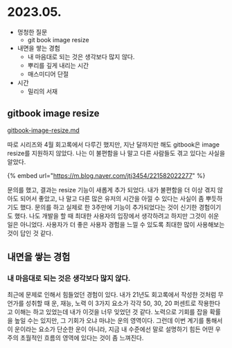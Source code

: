 # 2023.05.

* 멍청한 질문
  * git book image resize
* 내면을 쌓는 경험
  * 내 마음대로 되는 것은 생각보다 많지 않다.
  * 뿌리를 깊게 내리는 시간
  * 매스미디어 단절
* 시간
  * 밀리의 서재



## gitbook image resize

[gitbook-image-resize.md](../../growthmoment/stupid-question/gitbook-image-resize.md "mention")

따로 시리즈와 4월 회고록에서 다루긴 했지만, 지난 달까지만 해도 gitbook은 image resize를 지원하지 않았다. 나는 이 불편함을 나 말고 다른 사람들도 겪고 있다는 사실을 알았다.&#x20;

{% embed url="https://m.blog.naver.com/jtj3454/221582022277" %}

문의를 했고, 결과는 resize 기능이 새롭게 추가 되었다. 내가 불편함을 더 이상 겪지 않아도 되어서 좋았고, 나 말고 다른 많은 유저의 시간을 아낄 수 있다는 사실이 좀 뿌듯하기도 했다. 문의를 하고 실제로 한 3주만에 기능이 추가되었다는 것이 신기한 경험이기도 했다. 나도 개발을 할 때 최대한 사용자의 입장에서 생각하려고 하지만 그것이 쉬운 일은 아니었다. 사용자가 더 좋은 사용자 경험을 느낄 수 있도록 최대한 많이 사용해보는 것이 답인 것 같다.



## 내면을 쌓는 경험

### 내 마음대로 되는 것은 생각보다 많지 않다.

최근에 문제로 인해서 힘들었던 경험이 있다. 내가 21년도 회고록에서 작성한 것처럼 무언가를 성취할 때 운, 재능, 노력 이 3가지 요소가 각각 50, 30, 20 퍼센트로 작용한다고 이해는 하고 있었는데 내가 이것을 너무 잊었던 것 같다. 노력으로 기회를 잡을 확률을 높일 수는 있지만, 그 기회가 오냐 마냐는 운의 영역이다. 그런데 이번 계기를 통해서 이 운이라는 요소가 단순한 운이 아니라, 지금 내 수준에선 말로 설명하기 힘든 어떤 우주의 초월적인 흐름의 영역에 있다는 것이 좀 느껴진다.

